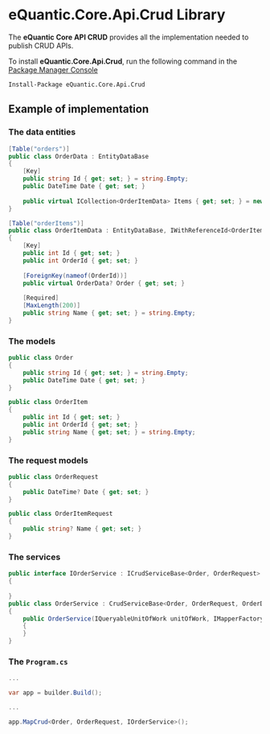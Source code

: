 # eQuantic.Core.Api.Crud Library

The **eQuantic Core API CRUD** provides all the implementation needed to publish CRUD APIs.

To install **eQuantic.Core.Api.Crud**, run the following command in the [Package Manager Console](https://docs.nuget.org/docs/start-here/using-the-package-manager-console)
```dos
Install-Package eQuantic.Core.Api.Crud
```

## Example of implementation

### The data entities
```csharp
[Table("orders")]
public class OrderData : EntityDataBase
{
    [Key]
    public string Id { get; set; } = string.Empty;
    public DateTime Date { get; set; }
    
    public virtual ICollection<OrderItemData> Items { get; set; } = new HashSet<OrderItemData>();
}

[Table("orderItems")]
public class OrderItemData : EntityDataBase, IWithReferenceId<OrderItemData, int>
{
    [Key]
    public int Id { get; set; }
    public int OrderId { get; set; }
    
    [ForeignKey(nameof(OrderId))]
    public virtual OrderData? Order { get; set; }
    
    [Required]
    [MaxLength(200)]
    public string Name { get; set; } = string.Empty;
}
```

### The models
```csharp
public class Order
{
    public string Id { get; set; } = string.Empty;
    public DateTime Date { get; set; }
}

public class OrderItem
{
    public int Id { get; set; }
    public int OrderId { get; set; }
    public string Name { get; set; } = string.Empty;
}
```

### The request models
```csharp
public class OrderRequest
{
    public DateTime? Date { get; set; }
}

public class OrderItemRequest
{
    public string? Name { get; set; }
}
```

### The services
```csharp
public interface IOrderService : ICrudServiceBase<Order, OrderRequest>
{
    
}
public class OrderService : CrudServiceBase<Order, OrderRequest, OrderData, UserData>, IOrderService
{
    public OrderService(IQueryableUnitOfWork unitOfWork, IMapperFactory mapperFactory) : base(unitOfWork, mapperFactory)
    {
    }
}
```

### The `Program.cs`

```csharp
...

var app = builder.Build();

...

app.MapCrud<Order, OrderRequest, IOrderService>();
```